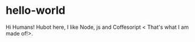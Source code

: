 hello-world
============


Hi Humans!
Hubot here, I like Node, js and Coffesoript < That's what I am made of!>.
